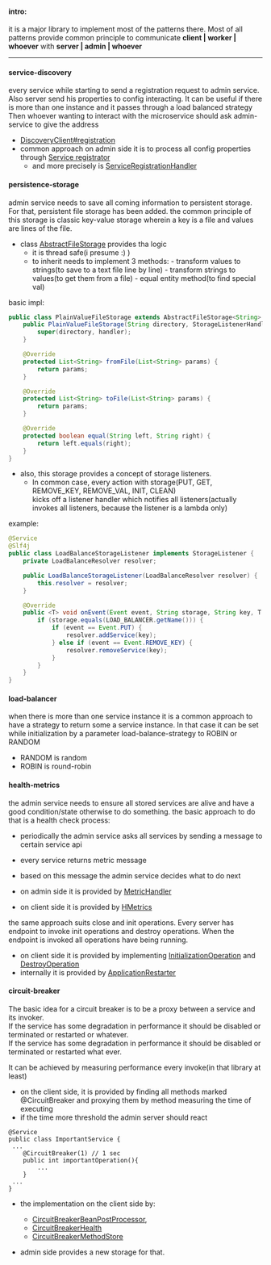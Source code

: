 #### intro:
it is a major library to implement most of the patterns there. 
Most of all patterns provide common principle to communicate **client | worker | whoever** with **server | admin |  whoever**

---

#### service-discovery
every service while starting to send a registration request to admin service. Also server send his properties to config interacting.
It can be useful if there is more than one instance and it passes through a load balanced strategy
Then whoever wanting to interact with the microservice should ask admin-service to give the address
- [DiscoveryClient#registration](src/main/java/ie/home/msa/sandbox/discovery/client/DiscoveryClient.java)
- common approach on admin side it is to process all config properties through [Service registrator](discovery/src/main/java/ie/home/msa/sandbox/discovery/server/ServiceRegistrator.java)
  - and more precisely is [ServiceRegistrationHandler](src/main/java/ie/home/msa/sandbox/discovery/server/ServiceRegistrationHandler.java) 
  
#### persistence-storage
admin service needs to save all coming information to persistent storage. For that, persistent file storage has been added.
the common principle of this storage is classic key-value storage wherein a key is a file and values are lines of the file.
- class [AbstractFileStorage](src/main/java/ie/home/msa/sandbox/discovery/server/AbstractFileStorage.java) provides tha logic
  - it is thread safe(i presume :) )
  - to inherit needs to implement 3 methods:
         - transform values to strings(to save to a text file line by line)
         - transform strings to values(to get them from a file)
         - equal entity method(to find special val)

basic impl:         
```java
public class PlainValueFileStorage extends AbstractFileStorage<String> {
    public PlainValueFileStorage(String directory, StorageListenerHandler handler) {
        super(directory, handler);
    }

    @Override
    protected List<String> fromFile(List<String> params) {
        return params;
    }

    @Override
    protected List<String> toFile(List<String> params) {
        return params;
    }

    @Override
    protected boolean equal(String left, String right) {
        return left.equals(right);
    }
}

```
- also, this storage provides a concept of storage listeners. 
  - In common case, every action with storage(PUT, GET, REMOVE_KEY, REMOVE_VAL, INIT, CLEAN)\
kicks off a listener handler which notifies all listeners(actually invokes all listeners, because the listener is a lambda only)
    
  
example:
```java
@Service
@Slf4j
public class LoadBalanceStorageListener implements StorageListener {
    private LoadBalanceResolver resolver;

    public LoadBalanceStorageListener(LoadBalanceResolver resolver) {
        this.resolver = resolver;
    }

    @Override
    public <T> void onEvent(Event event, String storage, String key, T val) {
        if (storage.equals(LOAD_BALANCER.getName())) {
            if (event == Event.PUT) {
                resolver.addService(key);
            } else if (event == Event.REMOVE_KEY) {
                resolver.removeService(key);
            }
        }
    }
}
```  

#### load-balancer  
when there is more than one service instance it is a common approach to have a strategy to return some a service instance.
In that case it can be set while initialization by a parameter load-balance-strategy to ROBIN or RANDOM
- RANDOM is random
- ROBIN is round-robin

#### health-metrics
the admin service needs to ensure all stored services are alive and have a good condition/state otherwise to do something.
the basic approach to do that is a health check process:
 - periodically the admin service asks all services by sending a message to certain service api
 - every service returns metric message
 - based on this message the admin service decides what to do next

- on admin side it is provided by [MetricHandler](src/main/java/ie/home/msa/sandbox/discovery/server/MetricHandler.java)
- on client side it is provided by [HMetrics](src/main/java/ie/home/msa/sandbox/discovery/server/MetricHandler.java)

the same approach suits close and init operations. Every server has endpoint to invoke init operations and destroy operations. When the endpoint is invoked all operations have being running.
- on client side it is provided by implementing [InitializationOperation](src/main/java/ie/home/msa/sandbox/discovery/client/InitializationOperation.java) and [DestroyOperation](src/main/java/ie/home/msa/sandbox/discovery/client/DestroyOperation.java)
- internally it is provided by [ApplicationRestarter](src/main/java/ie/home/msa/sandbox/discovery/client/ApplicationRestarter.java)

#### circuit-breaker
The basic idea for a circuit breaker is to be a proxy between a service and its invoker.\
If the service has some degradation in performance it should be disabled or terminated or restarted or whatever.\
If the service has some degradation in performance it should be disabled or terminated or restarted what ever. 

It can be achieved by measuring performance every invoke(in that library at least)
- on the client side, it is provided by finding all methods marked @CircuitBreaker and proxying them by method measuring the time of executing
- if the time more threshold the admin server should react
```
@Service
public class ImportantService {
 ... 
    @CircuitBreaker(1) // 1 sec
    public int importantOperation(){
        ...
    }
 ...   
}
```
- the implementation on the client side by:
   - [CircuitBreakerBeanPostProcessor](src/main/java/ie/home/msa/sandbox/discovery/client/CircuitBreakerBeanPostProcessor.java),
   - [CircuitBreakerHealth](src/main/java/ie/home/msa/sandbox/discovery/client/CircuitBreakerHealth.java)
   - [CircuitBreakerMethodStore](src/main/java/ie/home/msa/sandbox/discovery/client/CircuitBreakerMethodStore.java)

- admin side provides a new storage for that.